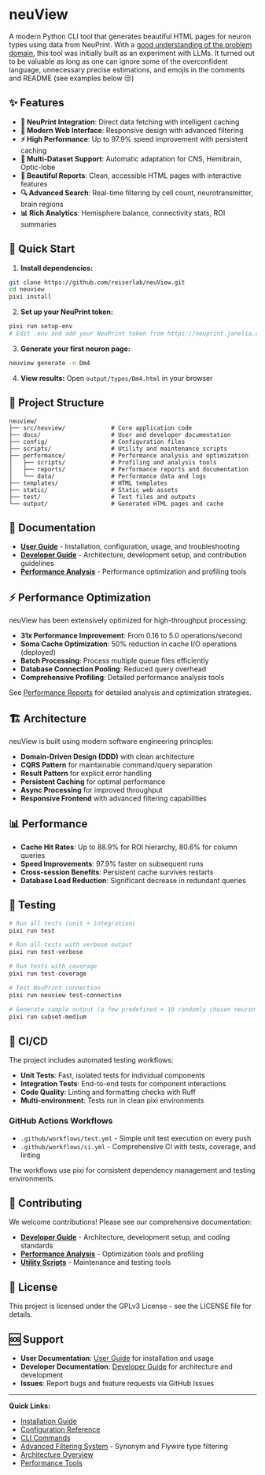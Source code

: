 # neuView

A modern Python CLI tool that generates beautiful HTML pages for neuron types using data from NeuPrint. With a [good understanding of the problem domain](https://reiserlab.github.io/male-drosophila-visual-system-connectome/), this tool was initially built as an experiment with LLMs. It turned out to be valuable as long as one can ignore some of the overconfident language, unnecessary precise estimations, and emojis in the comments and README (see examples below 😒)

## ✨ Features

- **🔌 NeuPrint Integration**: Direct data fetching with intelligent caching
- **📱 Modern Web Interface**: Responsive design with advanced filtering
- **⚡ High Performance**: Up to 97.9% speed improvement with persistent caching
- **🧠 Multi-Dataset Support**: Automatic adaptation for CNS, Hemibrain, Optic-lobe
- **🎨 Beautiful Reports**: Clean, accessible HTML pages with interactive features
- **🔍 Advanced Search**: Real-time filtering by cell count, neurotransmitter, brain regions
- **📊 Rich Analytics**: Hemisphere balance, connectivity stats, ROI summaries

## 🚀 Quick Start

1. **Install dependencies:**
```bash
git clone https://github.com/reiserlab/neuView.git
cd neuview
pixi install
```

2. **Set up your NeuPrint token:**
```bash
pixi run setup-env
# Edit .env and add your NeuPrint token from https://neuprint.janelia.org/account
```

3. **Generate your first neuron page:**
```bash
neuview generate -n Dm4
```

4. **View results:**
Open `output/types/Dm4.html` in your browser

## 📁 Project Structure

```
neuview/
├── src/neuview/             # Core application code
├── docs/                    # User and developer documentation
├── config/                  # Configuration files
├── scripts/                 # Utility and maintenance scripts
├── performance/             # Performance analysis and optimization
│   ├── scripts/             # Profiling and analysis tools
│   ├── reports/             # Performance reports and documentation
│   └── data/                # Performance data and logs
├── templates/               # HTML templates
├── static/                  # Static web assets
├── test/                    # Test files and outputs
└── output/                  # Generated HTML pages and cache
```

## 📖 Documentation

- **[User Guide](docs/user-guide.md)** - Installation, configuration, usage, and troubleshooting
- **[Developer Guide](docs/developer-guide.md)** - Architecture, development setup, and contribution guidelines
- **[Performance Analysis](performance/README.md)** - Performance optimization and profiling tools

## ⚡ Performance Optimization

neuView has been extensively optimized for high-throughput processing:

- **31x Performance Improvement**: From 0.16 to 5.0 operations/second
- **Soma Cache Optimization**: 50% reduction in cache I/O operations (deployed)
- **Batch Processing**: Process multiple queue files efficiently
- **Database Connection Pooling**: Reduced query overhead
- **Comprehensive Profiling**: Detailed performance analysis tools

See [Performance Reports](performance/reports/) for detailed analysis and optimization strategies.

## 🏗️ Architecture

neuView is built using modern software engineering principles:

- **Domain-Driven Design (DDD)** with clean architecture
- **CQRS Pattern** for maintainable command/query separation
- **Result Pattern** for explicit error handling
- **Persistent Caching** for optimal performance
- **Async Processing** for improved throughput
- **Responsive Frontend** with advanced filtering capabilities

## 📊 Performance

- **Cache Hit Rates**: Up to 88.9% for ROI hierarchy, 80.6% for column queries
- **Speed Improvements**: 97.9% faster on subsequent runs
- **Cross-session Benefits**: Persistent cache survives restarts
- **Database Load Reduction**: Significant decrease in redundant queries

## 🧪 Testing

```bash
# Run all tests (unit + integration)
pixi run test

# Run all tests with verbose output
pixi run test-verbose

# Run tests with coverage
pixi run test-coverage

# Test NeuPrint connection
pixi run neuview test-connection

# Generate sample output (a few predefined + 10 randomly chosen neuron types)
pixi run subset-medium
```

## 🔄 CI/CD

The project includes automated testing workflows:

- **Unit Tests**: Fast, isolated tests for individual components
- **Integration Tests**: End-to-end tests for component interactions
- **Code Quality**: Linting and formatting checks with Ruff
- **Multi-environment**: Tests run in clean pixi environments

### GitHub Actions Workflows

- `.github/workflows/test.yml` - Simple unit test execution on every push
- `.github/workflows/ci.yml` - Comprehensive CI with tests, coverage, and linting

The workflows use pixi for consistent dependency management and testing environments.

## 🤝 Contributing

We welcome contributions! Please see our comprehensive documentation:

- **[Developer Guide](docs/developer-guide.md)** - Architecture, development setup, and coding standards
- **[Performance Analysis](performance/README.md)** - Optimization tools and profiling
- **[Utility Scripts](scripts/README.md)** - Maintenance and testing tools

## 📄 License

This project is licensed under the GPLv3 License - see the LICENSE file for details.

## 🆘 Support

- **User Documentation**: [User Guide](docs/user-guide.md) for installation and usage
- **Developer Documentation**: [Developer Guide](docs/developer-guide.md) for architecture and development
- **Issues**: Report bugs and feature requests via GitHub Issues

---

**Quick Links:**
- [Installation Guide](docs/user-guide.md#installation)
- [Configuration Reference](docs/user-guide.md#configuration)
- [CLI Commands](docs/user-guide.md#basic-usage)
- [Advanced Filtering System](docs/user-guide.md#advanced-filtering-system) - Synonym and Flywire type filtering
- [Architecture Overview](docs/developer-guide.md#architecture-overview)
- [Performance Tools](performance/README.md)
